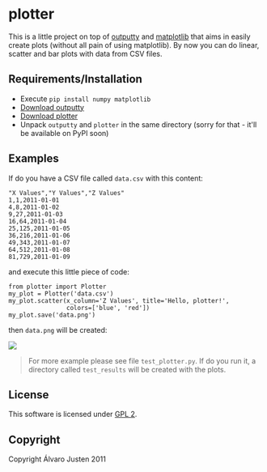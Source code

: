 plotter
=======

This is a little project on top of
[outputty](https://github.com/turicas/outputty) and
[matplotlib](http://matplotlib.sourceforge.net/) that aims in easily create
plots (without all pain of using matplotlib). By now you can do linear, scatter
and bar plots with data from CSV files.


Requirements/Installation
-------------------------

- Execute `pip install numpy matplotlib`
- [Download outputty](https://github.com/turicas/outputty/tarball/master)
- [Download plotter](https://github.com/turicas/plotter/tarball/master)
- Unpack `outputty` and `plotter` in the same directory (sorry for that - it'll
  be available on PyPI soon)


Examples
--------

If do you have a CSV file called `data.csv` with this content:

    "X Values","Y Values","Z Values"
    1,1,2011-01-01
    4,8,2011-01-02
    9,27,2011-01-03
    16,64,2011-01-04
    25,125,2011-01-05
    36,216,2011-01-06
    49,343,2011-01-07
    64,512,2011-01-08
    81,729,2011-01-09

and execute this little piece of code:

    from plotter import Plotter
    my_plot = Plotter('data.csv')
    my_plot.scatter(x_column='Z Values', title='Hello, plotter!',
                    colors=['blue', 'red'])
    my_plot.save('data.png')

then `data.png` will be created:

<img src="http://www.justen.eng.br/projects/plotter/img/data.png">

> For more example please see file `test_plotter.py`. If do you run it, a
> directory called `test_results` will be created with the plots.


License
-------

This software is licensed under
[GPL 2](http://www.gnu.org/licenses/gpl-2.0.html).


Copyright
---------

Copyright Álvaro Justen 2011
